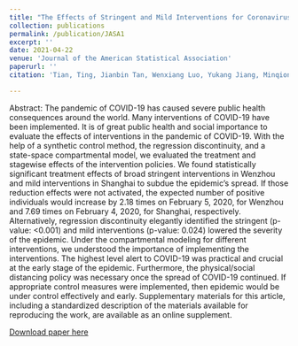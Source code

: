 ```yaml
---
title: "The Effects of Stringent and Mild Interventions for Coronavirus Pandemic"
collection: publications
permalink: /publication/JASA1
excerpt: ''
date: 2021-04-22
venue: 'Journal of the American Statistical Association'
paperurl: ''
citation: 'Tian, Ting, Jianbin Tan, Wenxiang Luo, Yukang Jiang, Minqiong Chen, Songpan Yang, Canhong Wen, Wenliang Pan, and Xueqin Wang, The effects of stringent and mild interventions for coronavirus pandemic, Journal of the American Statistical Association 116, no. 534 (2021): 481-491 (*$\mathbf{joint\ first\ authorship}$)'

---
```

Abstract: The pandemic of COVID-19 has caused severe public health consequences around the world. Many interventions of COVID-19 have been implemented. It is of great public health and social importance to evaluate the effects of interventions in the pandemic of COVID-19. With the help of a synthetic control method, the regression discontinuity, and a state-space compartmental model, we evaluated the treatment and stagewise effects of the intervention policies. We found statistically significant treatment effects of broad stringent interventions in Wenzhou and mild interventions in Shanghai to subdue the epidemic’s spread. If those reduction effects were not activated, the expected number of positive individuals would increase by 2.18 times on February 5, 2020, for Wenzhou and 7.69 times on February 4, 2020, for Shanghai, respectively. Alternatively, regression discontinuity elegantly identified the stringent (p-value: <0.001) and mild interventions (p-value: 0.024) lowered the severity of the epidemic. Under the compartmental modeling for different interventions, we understood the importance of implementing the interventions. The highest level alert to COVID-19 was practical and crucial at the early stage of the epidemic. Furthermore, the physical/social distancing policy was necessary once the spread of COVID-19 continued. If appropriate control measures were implemented, then epidemic would be under control effectively and early. Supplementary materials for this article, including a standardized description of the materials available for reproducing the work, are available as an online supplement.

[Download paper here](http://tan-jianbin.github.io/files/JASA1.pdf)
